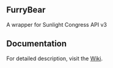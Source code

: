FurryBear
---------

A wrapper for Sunlight Congress API v3

Documentation
-------------

For detailed description, visit the [Wiki](https://github.com/lobostome/FurryBear/wiki).